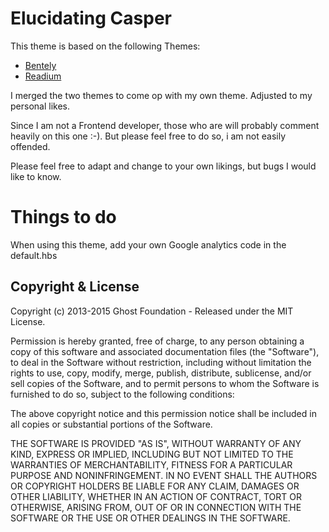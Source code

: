 # Elucidating Casper

This theme is based on the following Themes:

* [Bentely](https://bitbucket.org/caffein8/bentley)
* [Readium](http://www.svenread.com/readium-ghost-theme/)

I merged the two themes to come op with my own theme. Adjusted to my personal likes.

Since I am not a Frontend developer, those who are will probably comment heavily on this one :-). But please feel free to do so, i am not easily offended.

Please feel free to adapt and change to your own likings, but bugs I would like to know.

# Things to do
When using this theme, add your own Google analytics code in the default.hbs

## Copyright & License

Copyright (c) 2013-2015 Ghost Foundation - Released under the MIT License.

Permission is hereby granted, free of charge, to any person obtaining a copy of this software and associated documentation files (the "Software"), to deal in the Software without restriction, including without limitation the rights to use, copy, modify, merge, publish, distribute, sublicense, and/or sell copies of the Software, and to permit persons to whom the Software is furnished to do so, subject to the following conditions:

The above copyright notice and this permission notice shall be included in all copies or substantial portions of the Software.

THE SOFTWARE IS PROVIDED "AS IS", WITHOUT WARRANTY OF ANY KIND, EXPRESS OR IMPLIED, INCLUDING BUT NOT LIMITED TO THE WARRANTIES OF MERCHANTABILITY, FITNESS FOR A PARTICULAR PURPOSE AND
NONINFRINGEMENT. IN NO EVENT SHALL THE AUTHORS OR COPYRIGHT HOLDERS BE LIABLE FOR ANY CLAIM, DAMAGES OR OTHER LIABILITY, WHETHER IN AN ACTION OF CONTRACT, TORT OR OTHERWISE, ARISING FROM, OUT OF OR IN CONNECTION WITH THE SOFTWARE OR THE USE OR OTHER DEALINGS IN THE SOFTWARE.
